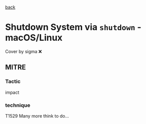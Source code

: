 [back](../index.md)
# Shutdown System via `shutdown` - macOS/Linux
Cover by sigma :x: 
## MITRE
### Tactic
impact
### technique
T1529
Many more think to do...